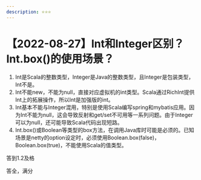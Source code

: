 ```yaml
---
description: ⭐️⭐️⭐️
---
```


# 【2022-08-27】Int和Integer区别？Int.box()的使用场景？

1. Int是Scala的整数类型，Integer是Java的整数类型，且Integer是包装类型，Int不是。
2. Int不能new，不能为null，直接对应虚拟机的int类型。Scala通过RichInt提供Int上的拓展操作，所以Int是加强版的int。
3. Int基本不能与Integer混用，特别是使用Scala编写spring和mybatis应用。因为Int不能为null，这会导致反射和get/set不可用等一系列问题。由于Integer可以为null，还可能导致Scala代码出现短路。
4. Int.box()或Boolean等类型的box方法，在调用Java库时可能是必须的。已知场景是netty的option设定时，必须使用Boolean.box(false)，Boolean.box(true)，不能使用Scala的值类型。

答到1.2及格

答全，满分
